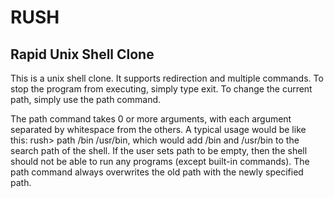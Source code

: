 # RUSH
## Rapid Unix Shell Clone

This is a unix shell clone. It supports redirection and multiple commands. To stop the program from executing, simply type exit. To change the current path, simply use the path command.

The path command takes 0 or more arguments, with each argument separated by whitespace from the others. A typical usage would be like this: rush> path /bin /usr/bin, which would add /bin and /usr/bin to the search path of the shell. If the user sets path to be empty, then the shell should not be able to run any programs (except built-in commands). The path command always overwrites the old path with the newly specified path.
